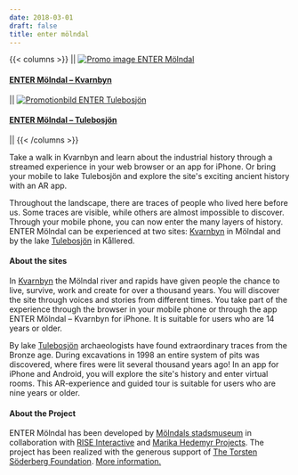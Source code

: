 ```yaml
---
date: 2018-03-01
draft: false
title: enter mölndal 
---
```


{{< columns >}}
||
[![Promo image ENTER Mölndal](/img/enterkvarnbyn_m.jpg)](en/kvarnbyninfo/)
#### **[ENTER Mölndal – Kvarnbyn](en/kvarnbyninfo/)**
||
[![Promotionbild ENTER Tulebosjön](/img/entertulebo_m.jpg)](en/tulebosjon/) 
#### **[ENTER Mölndal – Tulebosjön](en/tulebosjon/)**
||
{{< /columns >}}

Take a walk in Kvarnbyn and learn about the industrial history through a streamed experience in your web browser or an app for iPhone. Or bring your mobile to lake Tulebosjön and explore the site's exciting ancient history with an AR app.

Throughout the landscape, there are traces of people who lived here before us. Some traces are visible, while others are almost impossible to discover. Through your mobile phone, you can now enter the many layers of history. ENTER Mölndal can be experienced at two sites: [Kvarnbyn](en/kvarnbyninfo/) in Mölndal and by the lake [Tulebosjön](en/tulebosjon/) in Kållered.

#### **About the sites**
In [Kvarnbyn](en/kvarnbyninfo/) the Mölndal river and rapids have given people the chance to live, survive, work and create for over a thousand years. You will discover the site through voices and stories from different times. You take part of the experience through the browser in your mobile phone or through the app ENTER Mölndal – Kvarnbyn for iPhone. It is suitable for users who are 14 years or older. 

By lake [Tulebosjön](en/tulebosjon/) archaeologists have found extraordinary traces from the Bronze age. During excavations in 1998 an entire system of pits was discovered, where fires were lit several thousand years ago! In an app for iPhone and Android, you will explore the site's history and enter virtual rooms. This AR-experience and guided tour is suitable for users who are nine years or older.

#### **About the Project**
ENTER Mölndal has been developed by [Mölndals stadsmuseum](https://museum.molndal.se/) in collaboration with [RISE Interactive](https://www.tii.se/) and [Marika Hedemyr Projects](http://www.marikahedemyr.com/). The project has been realized with the generous support of [The Torsten Söderberg Foundation](http://www.torstensoderbergsstiftelse.se/). [More information.](about/)

